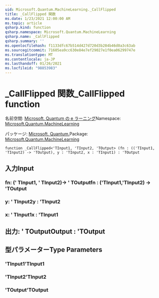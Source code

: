 ```yaml
---
uid: Microsoft.Quantum.MachineLearning._CallFlipped
title: _CallFlipped 関数
ms.date: 1/23/2021 12:00:00 AM
ms.topic: article
qsharp.kind: function
qsharp.namespace: Microsoft.Quantum.MachineLearning
qsharp.name: _CallFlipped
qsharp.summary: ''
ms.openlocfilehash: f1133dfc67b514d427d720d3b284b46d0a3c63ab
ms.sourcegitcommit: 71605ea9cc630e84e7ef29027e1f0ea06299747e
ms.translationtype: MT
ms.contentlocale: ja-JP
ms.lasthandoff: 01/26/2021
ms.locfileid: "98853983"
---
```

# <a name="_callflipped-function"></a><span data-ttu-id="3fd47-102">_CallFlipped 関数</span><span class="sxs-lookup"><span data-stu-id="3fd47-102">_CallFlipped function</span></span>

<span data-ttu-id="3fd47-103">名前空間: [Microsoft. Quantum の e ラーニング](xref:Microsoft.Quantum.MachineLearning)</span><span class="sxs-lookup"><span data-stu-id="3fd47-103">Namespace: [Microsoft.Quantum.MachineLearning](xref:Microsoft.Quantum.MachineLearning)</span></span>

<span data-ttu-id="3fd47-104">パッケージ: [Microsoft. Quantum.](https://nuget.org/packages/Microsoft.Quantum.MachineLearning)</span><span class="sxs-lookup"><span data-stu-id="3fd47-104">Package: [Microsoft.Quantum.MachineLearning](https://nuget.org/packages/Microsoft.Quantum.MachineLearning)</span></span>




```qsharp
function _CallFlipped<'TInput1, 'TInput2, 'TOutput> (fn : (('TInput1, 'TInput2) -> 'TOutput), y : 'TInput2, x : 'TInput1) : 'TOutput
```


## <a name="input"></a><span data-ttu-id="3fd47-105">入力</span><span class="sxs-lookup"><span data-stu-id="3fd47-105">Input</span></span>

### <a name="fn--tinput1tinput2---toutput"></a><span data-ttu-id="3fd47-106">fn: (' TInput1, ' TInput2)-> ' TOutput</span><span class="sxs-lookup"><span data-stu-id="3fd47-106">fn : ('TInput1,'TInput2) -> 'TOutput</span></span>




### <a name="y--tinput2"></a><span data-ttu-id="3fd47-107">y: ' TInput2</span><span class="sxs-lookup"><span data-stu-id="3fd47-107">y : 'TInput2</span></span>




### <a name="x--tinput1"></a><span data-ttu-id="3fd47-108">x: ' TInput1</span><span class="sxs-lookup"><span data-stu-id="3fd47-108">x : 'TInput1</span></span>





## <a name="output--toutput"></a><span data-ttu-id="3fd47-109">出力: ' TOutput</span><span class="sxs-lookup"><span data-stu-id="3fd47-109">Output : 'TOutput</span></span>



## <a name="type-parameters"></a><span data-ttu-id="3fd47-110">型パラメーター</span><span class="sxs-lookup"><span data-stu-id="3fd47-110">Type Parameters</span></span>

### <a name="tinput1"></a><span data-ttu-id="3fd47-111">'TInput1</span><span class="sxs-lookup"><span data-stu-id="3fd47-111">'TInput1</span></span>


### <a name="tinput2"></a><span data-ttu-id="3fd47-112">'TInput2</span><span class="sxs-lookup"><span data-stu-id="3fd47-112">'TInput2</span></span>


### <a name="toutput"></a><span data-ttu-id="3fd47-113">'TOutput</span><span class="sxs-lookup"><span data-stu-id="3fd47-113">'TOutput</span></span>

